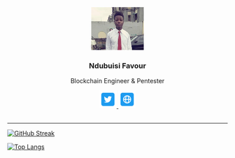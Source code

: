 <div align="center">
    <img src="./img/profile.jpg" width="120" boreder>
    <h3>Ndubuisi Favour</h3>
    <p>Blockchain Engineer & Pentester</p>
    <div align="center">
        <a href="https://twitter.com/favoursyre?s=09">
          <img src="./img/twitter.png" alt="Twitter" width="40px" />
        </a>
        <a href="https://favourndubuisi.herokuapp.com">
          <img src="./img/web.png" alt="Website" width="40px" />
        </a>
    </div>
    <img src="https://komarev.com/ghpvc/?username=favorusyre&style=flat-square&color=blue" alt=""/>
</div>

---

[![GitHub Streak](http://github-readme-streak-stats.herokuapp.com?user=favoursyre&theme=dark&background=000000)](https://git.io/streak-stats)

[![Top Langs](https://github-readme-stats.vercel.app/api/top-langs/?username=favoursyre&layout=compact&theme=vision-friendly-dark)](https://github.com/anuraghazra/github-readme-stats)
